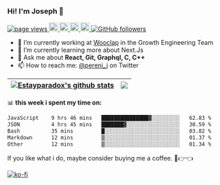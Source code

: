 ### Hi! I'm Joseph 👋

<p align="left">
  <a href="https://github.com/estayparadox/estayparadox">
    <img src="https://komarev.com/ghpvc/?username=estayparadox" alt="page views" />
  </a>
  <a href="https://www.twitter.com/pereni_j">
    <img src="https://img.shields.io/badge/twitter-%231DA1F2.svg?&style=for-the-badge&logo=twitter&logoColor=white" height=20>
  </a>
  <a href="https://www.linkedin.com/in/growth-engineer-france-joseph-pereniguez">
    <img src="https://img.shields.io/badge/linkedin-%230077B5.svg?&style=for-the-badge&logo=linkedin&logoColor=white" height=20>
  </a>
  <a href="https://www.instagram.com/joseph_pereniguez/">
    <img src="https://img.shields.io/badge/instagram-%23E4405F.svg?&style=for-the-badge&logo=instagram&logoColor=white" height=20>
  </a>
  <a href="https://medium.com/@joseph-pereniguez">
    <img src="https://img.shields.io/badge/medium-%2312100E.svg?&style=for-the-badge&logo=medium&logoColor=white" height=20>
  </a>
  <a href="https://github.com/estayparadox?tab=followers">
    <img alt="GitHub followers" src="https://img.shields.io/github/followers/estayparadox?color=green&logo=github">
  </a>
</p>

- 🔭 I’m currently working at [Wooclap](https://wooclap.com) in the Growth Engineering Team
- 🌱 I’m currently learning more about Next.Js
- 💬 Ask me about **React, Git, Graphql, C, C++**
- 📫 How to reach me: [@pereni_j](https://twitter.com/pereni_j) on Twitter


| <a href="https://github.com/estayparadox/github-readme-stats"><img align="center" src="https://github-readme-stats.vercel.app/api?username=estayparadox&show_icons=true&include_all_commits=true&theme=buefy&hide_border=true" alt="Estayparadox's github stats" /></a> | <a href="https://github.com/estayparadox/github-readme-stats"><img align="center" src="https://github-readme-stats.vercel.app/api/top-langs/?username=estayparadox&layout=compact&theme=buefy&hide_border=true" /></a> |
| ------------- | ------------- |

📊 **this week i spent my time on:**

<!--START_SECTION:waka-->

```txt
JavaScript    9 hrs 46 mins   ███████████████▓░░░░░░░░░   62.83 %
JSON          4 hrs 45 mins   ███████▓░░░░░░░░░░░░░░░░░   30.59 %
Bash          35 mins         █░░░░░░░░░░░░░░░░░░░░░░░░   03.82 %
Markdown      12 mins         ▒░░░░░░░░░░░░░░░░░░░░░░░░   01.37 %
Other         12 mins         ▒░░░░░░░░░░░░░░░░░░░░░░░░   01.34 %
```

<!--END_SECTION:waka-->

If you like what i do, maybe consider buying me a coffee. 🥺👉👈

[![ko-fi](https://ko-fi.com/img/githubbutton_sm.svg)](https://ko-fi.com/O4O3OBS1D)
